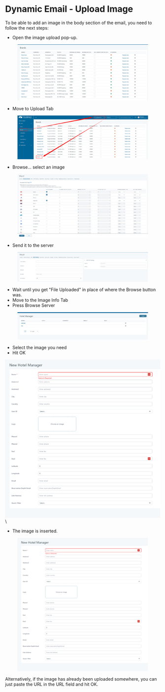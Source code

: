 # Dynamic Email - Upload Image

To be able to add an image in the body section of the email, you need to follow the next steps:

* Open the image upload pop-up.

<figure><img src="../../.gitbook/assets/image (3) (1) (1) (1) (1).png" alt=""><figcaption></figcaption></figure>

* Move to Upload Tab

<figure><img src="../../.gitbook/assets/image (3) (1) (1) (1) (1) (1).png" alt=""><figcaption></figcaption></figure>

* Browse... select an image

<figure><img src="../../.gitbook/assets/image (4) (1) (1) (1).png" alt=""><figcaption></figcaption></figure>

* Send it to the server

<figure><img src="../../.gitbook/assets/image (5) (1) (1) (1) (1).png" alt=""><figcaption></figcaption></figure>

* Wait until you get "File Uploaded" in place of where the Browse button was.
* Move to the Image Info Tab
* Press Browse Server

<figure><img src="../../.gitbook/assets/image (6) (1) (1).png" alt=""><figcaption></figcaption></figure>

* Select the image you need
* Hit OK

![](<../../.gitbook/assets/image (7) (1) (1).png>)\\

* The image is inserted.

<figure><img src="../../.gitbook/assets/image (8) (1).png" alt=""><figcaption></figcaption></figure>

Alternatively, if the image has already been uploaded somewhere, you can just paste the URL in the URL field and hit OK.
